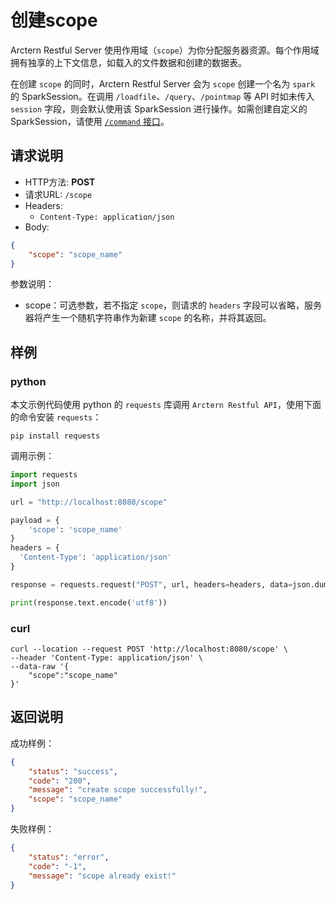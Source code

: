 # 创建scope

Arctern Restful Server 使用作用域（`scope`）为你分配服务器资源。每个作用域拥有独享的上下文信息，如载入的文件数据和创建的数据表。

在创建 `scope` 的同时，Arctern  Restful Server 会为 `scope` 创建一个名为 `spark` 的 SparkSession。在调用 `/loadfile`、`/query`、`/pointmap` 等 API 时如未传入 `session` 字段，则会默认使用该 SparkSession 进行操作。如需创建自定义的 SparkSession，请使用 [`/command` 接口](./command.md)。

## 请求说明

- HTTP方法: **POST**
- 请求URL: `/scope`
- Headers:
    - `Content-Type: application/json`
- Body:
```json
{
    "scope": "scope_name"
}
```

参数说明：

- scope：可选参数，若不指定 `scope`，则请求的 `headers` 字段可以省略，服务器将产生一个随机字符串作为新建 `scope` 的名称，并将其返回。

## 样例

### python

本文示例代码使用 python 的 `requests` 库调用 `Arctern Restful API`，使用下面的命令安装 `requests`：

```shell
pip install requests
```

调用示例：

```python
import requests
import json

url = "http://localhost:8080/scope"

payload = {
    'scope': 'scope_name'
}
headers = {
  'Content-Type': 'application/json'
}

response = requests.request("POST", url, headers=headers, data=json.dumps(payload))

print(response.text.encode('utf8'))
```

### curl

```shell
curl --location --request POST 'http://localhost:8080/scope' \
--header 'Content-Type: application/json' \
--data-raw '{
	"scope":"scope_name"
}'
```

## 返回说明

成功样例：

```json
{
    "status": "success",
    "code": "200",
    "message": "create scope successfully!",
    "scope": "scope_name"
}
```

失败样例：

```json
{
    "status": "error",
    "code": "-1",
    "message": "scope already exist!"
}
```

